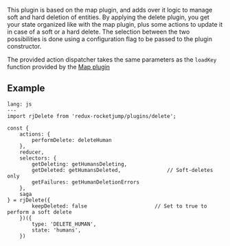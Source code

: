 This plugin is based on the map plugin, and adds over it logic to manage soft and hard deletion of entities. By applying the delete plugin, you get your state organized like with the map plugin, plus some actions to update it in case of a soft or a hard delete. The selection between the two possibilities is done using a configuration flag to be passed to the plugin constructor.

The provided action dispatcher takes the same parameters as the `loadKey` function provided by the [Map plugin](/plugins/map)

## Example
```code
lang: js
---
import rjDelete from 'redux-rocketjump/plugins/delete';

const { 
    actions: { 
        performDelete: deleteHuman 
    },
    reducer,
    selectors: {
        getDeleting: getHumansDeleting,
        getDeleted: getHumansDeleted,               // Soft-deletes only
        getFailures: getHumanDeletionErrors
    },
    saga
} = rjDelete({
        keepDeleted: false                      // Set to true to perform a soft delete
    })({
        type: 'DELETE_HUMAN',
        state: 'humans',
    })
```

